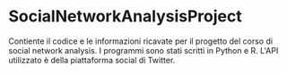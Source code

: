 # SocialNetworkAnalysisProject

Contiente il codice e le informazioni ricavate per il progetto del corso di social network analysis.
I programmi sono stati scritti in Python e R.
L'API utilizzato è della piattaforma social di Twitter.
